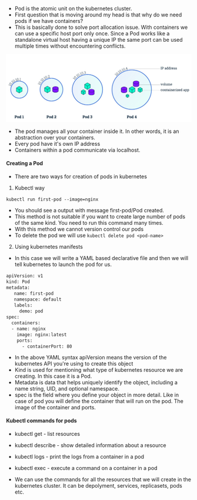- Pod is the atomic unit on the kubernetes cluster. 
- First question that is moving around my head is that why do we need pods if we have containers?
- This is basically done to solve port allocation issue. With containers we can use a specific host port only once. Since a Pod works like a standalone virtual host having a unique IP the same port can be used multiple times without encountering conflicts.

![pod image](../../codeimages/kube-images/pod.jpg)

- The pod manages all your container inside it. In other words, it is an abstraction over your containers. 
- Every pod have it's own IP address
- Containers within a pod communicate via localhost.
  
#### Creating a Pod 
- There are two ways for creation of pods in kubernetes
1. Kubectl way
```
kubectl run first-pod --image=nginx
```
- You should see a output with message first-pod/Pod created. 
- This method is not suitable if you want to create large number of pods of the same kind. You need to run this command many times. 
- With this method we cannot version control our pods
- To delete the pod we will use `kubectl delete pod <pod-name>`

2. Using kubernetes manifests
- In this case we will write a YAML based declarative file and then we will tell kubernetes to launch the pod for us. 
```
apiVersion: v1
kind: Pod
metadata:
   name: first-pod
   namespace: default
   labels:
     demo: pod
spec:
  containers:
  - name: nginx
    image: nginx:latest
    ports:
      - containerPort: 80
```

- In the above YAML syntax apiVersion means the version of the kubernetes API you're using to create this object
- Kind is used for mentioning what type of kubernetes resource we are creating. In this case it is a Pod. 
- Metadata is data that helps uniquely identify the object, including a name string, UID, and optional namespace. 
- spec is the field where you define your object in more detail. Like in case of pod you will define the container that will run on the pod. The image of the container and ports. 

#### Kubectl commands for pods
- kubectl get <resource> - list resources
- kubectl describe <resource> - show detailed information about a resource
- kubectl logs <resource> - print the logs from a container in a pod
- kubectl exec <resource> - execute a command on a container in a pod

- We can use the commands for all the resources that we will create in the kubernetes cluster. It can be depolyment, services, replicasets, pods etc. 

